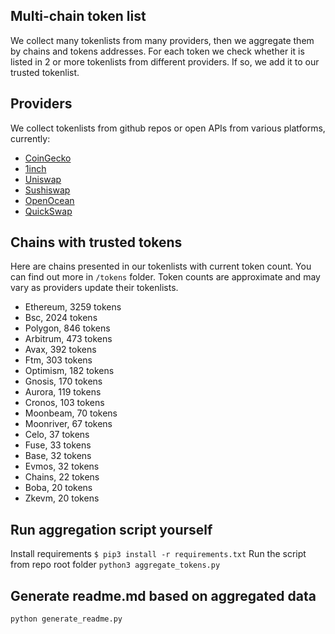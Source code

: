 
## Multi-chain token list 
We collect many tokenlists from many providers, then we aggregate them by chains and tokens addresses. 
For each token we check whether it is listed in 2 or more tokenlists from different providers. If so, 
we add it to our trusted tokenlist.

## Providers
We collect tokenlists from github repos or open APIs from various platforms, currently:
- [CoinGecko](https://www.coingecko.com/)
- [1inch](https://app.1inch.io/)
- [Uniswap](https://uniswap.org/)
- [Sushiswap](https://www.sushi.com/)
- [OpenOcean](https://openocean.finance/)
- [QuickSwap](https://quickswap.exchange/#/swap)

## Chains with trusted tokens
Here are chains presented in our tokenlists with current token count. You can find out more in `/tokens` folder.
Token counts are approximate and may vary as providers update their tokenlists.
- Ethereum, 3259 tokens
- Bsc, 2024 tokens
- Polygon, 846 tokens
- Arbitrum, 473 tokens
- Avax, 392 tokens
- Ftm, 303 tokens
- Optimism, 182 tokens
- Gnosis, 170 tokens
- Aurora, 119 tokens
- Cronos, 103 tokens
- Moonbeam, 70 tokens
- Moonriver, 67 tokens
- Celo, 37 tokens
- Fuse, 33 tokens
- Base, 32 tokens
- Evmos, 32 tokens
- Chains, 22 tokens
- Boba, 20 tokens
- Zkevm, 20 tokens

## Run aggregation script yourself
Install requirements
```$ pip3 install -r requirements.txt```
Run the script from repo root folder
```python3 aggregate_tokens.py```
## Generate readme.md based on aggregated data
```bash
python generate_readme.py
```
